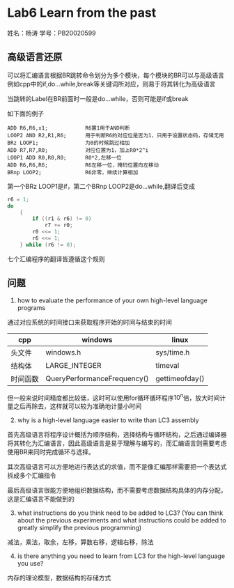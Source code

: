 # Lab6 Learn from the past
姓名：杨涛
学号：PB20020599

## 高级语言还原

可以将汇编语言根据BR跳转命令划分为多个模块，每个模块的BR可以与高级语言例如cpp中的if,do...while,break等关键词所对应，则易于将其转化为高级语言

当跳转的Label在BR前面时一般是do...while，否则可能是if或break

如下面的例子

```
ADD R6,R6,x1;            R6置1用于AND判断
LOOP2 AND R2,R1,R6;      用于判断R6的对应位是否为1，只用于设置状态码，存储无用
BRz LOOP1;               为0的时候跳过相加
ADD R7,R7,R0;            对应位置为1，加上R0*2^i
LOOP1 ADD R0,R0,R0;      R0*2,左移一位
ADD R6,R6,R6;            R6左移一位，掩码位置向左移动
BRnp LOOP2;              R6非零，继续计算相加
```

第一个BRz LOOP1是if，第二个BRnp LOOP2是do...while,翻译后变成

```cpp
r6 = 1;
do
    {
        if ((r1 & r6) != 0)
            r7 += r0;
        r0 <<= 1;
        r6 <<= 1;
    } while (r6 != 0);
```

七个汇编程序的翻译皆遵循这个规则

## 问题
1. how to evaluate the performance of your own high-level language programs

通过对应系统的时间接口来获取程序开始的时间与结束的时间

| cpp      | windows                     | linux          |
| -------- | --------------------------- | -------------- |
| 头文件   | windows.h                   | sys/time.h     |
| 结构体   | LARGE_INTEGER               | timeval        |
| 时间函数 | QueryPerformanceFrequency() | gettimeofday() |

但一般来说时间精度都比较低，这时可以使用for循环循环程序$10^n$倍，放大时间计量之后再除去，这样就可以较为准确地计量小时间

2. why is a high-level language easier to write than LC3 assembly

首先高级语言将程序设计概括为顺序结构，选择结构与循环结构，之后通过编译器将其转化为汇编语言，因此高级语言是易于理解与编写的，而汇编语言则需要考虑使用BR来同时完成循环与选择。

其次高级语言可以方便地进行表达式的求值，而不是像汇编那样需要把一个表达式拆成多个汇编指令

最后高级语言很能方便地组织数据结构，而不需要考虑数据结构具体的内存分配，这是汇编语言不能做到的

3. what instructions do you think need to be added to LC3? (You can think about the previous experiments and what instructions could be added to greatly simplify the previous programming)

减法，乘法，取余，左移，算数右移，逻辑右移，除法

4. is there anything you need to learn from LC3 for the high-level language you use?

内存的理论模型，数据结构的存储方式